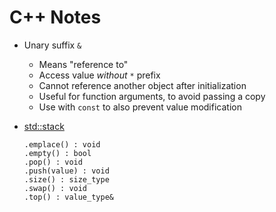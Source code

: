 C++ Notes
=========

* Unary suffix `&`
    - Means "reference to"
    - Access value _without_ `*` prefix
    - Cannot reference another object after initialization
    - Useful for function arguments, to avoid passing a copy
    - Use with `const` to also prevent value modification

* [std::stack](https://cplusplus.com/reference/stack/stack/)

      .emplace() : void
      .empty() : bool
      .pop() : void
      .push(value) : void
      .size() : size_type
      .swap() : void
      .top() : value_type&
